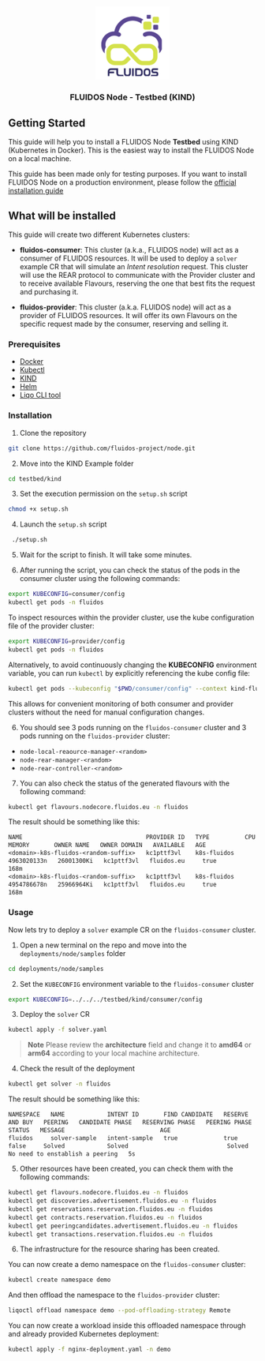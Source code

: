 #

<p align="center">
<a href="https://www.fluidos.eu/"> <img src="/docs/images/fluidoslogo.png" width="150"/> </a>
<h3 align="center">FLUIDOS Node - Testbed (KIND)</h3>
</p>

## Getting Started

This guide will help you to install a FLUIDOS Node **Testbed** using KIND (Kubernetes in Docker). This is the easiest way to install the FLUIDOS Node on a local machine.

This guide has been made only for testing purposes. If you want to install FLUIDOS Node on a production environment, please follow the [official installation guide](/docs/installation/installation.md)

## What will be installed

This guide will create two different Kubernetes clusters:

- **fluidos-consumer**: This cluster (a.k.a., FLUIDOS node) will act as a consumer of FLUIDOS resources. It will be used to deploy a `solver` example CR that will simulate an _Intent resolution_ request. This cluster will use the REAR protocol to communicate with the Provider cluster and to receive available Flavours, reserving the one that best fits the request and purchasing it.

- **fluidos-provider**: This cluster (a.k.a. FLUIDOS node) will act as a provider of FLUIDOS resources. It will offer its own Flavours on the specific request made by the consumer, reserving and selling it.

### Prerequisites

- [Docker](https://docs.docker.com/get-docker/)
- [Kubectl](https://kubernetes.io/docs/tasks/tools/install-kubectl/)
- [KIND](https://kind.sigs.k8s.io/docs/user/quick-start/#installation)
- [Helm](https://helm.sh/docs/intro/install/)
- [Liqo CLI tool](https://docs.liqo.io/en/v0.10.1/installation/liqoctl.html)

### Installation

1. Clone the repository

```sh
git clone https://github.com/fluidos-project/node.git
```

2. Move into the KIND Example folder

```sh
cd testbed/kind
```

3. Set the execution permission on the `setup.sh` script

```sh
chmod +x setup.sh
```

4. Launch the `setup.sh` script

```sh
 ./setup.sh
```

5. Wait for the script to finish. It will take some minutes.

6. After running the script, you can check the status of the pods in the consumer cluster using the following commands:

```sh
export KUBECONFIG=consumer/config
kubectl get pods -n fluidos
```

To inspect resources within the provider cluster, use the kube configuration file of the provider cluster:

```sh
export KUBECONFIG=provider/config
kubectl get pods -n fluidos
```

Alternatively, to avoid continuously changing the **KUBECONFIG** environment variable, you can run `kubectl` by explicitly referencing the kube config file:

```sh
kubectl get pods --kubeconfig "$PWD/consumer/config" --context kind-fluidos-consumer -n fluidos
```

This allows for convenient monitoring of both consumer and provider clusters without the need for manual configuration changes.

6. You should see 3 pods running on the `fluidos-consumer` cluster and 3 pods running on the `fluidos-provider` cluster:

- `node-local-reaource-manager-<random>`
- `node-rear-manager-<random>`
- `node-rear-controller-<random>`

7. You can also check the status of the generated flavours with the following command:

```sh
kubectl get flavours.nodecore.fluidos.eu -n fluidos
```

The result should be something like this:

```
NAME                                   PROVIDER ID   TYPE          CPU           MEMORY       OWNER NAME   OWNER DOMAIN   AVAILABLE   AGE
<domain>-k8s-fluidos-<random-suffix>   kc1pttf3vl    k8s-fluidos   4963020133n   26001300Ki   kc1pttf3vl   fluidos.eu     true        168m
<domain>-k8s-fluidos-<random-suffix>   kc1pttf3vl    k8s-fluidos   4954786678n   25966964Ki   kc1pttf3vl   fluidos.eu     true        168m
```

### Usage

Now lets try to deploy a `solver` example CR on the `fluidos-consumer` cluster.

1. Open a new terminal on the repo and move into the `deployments/node/samples` folder

```sh
cd deployments/node/samples
```

2. Set the `KUBECONFIG` environment variable to the `fluidos-consumer` cluster

```sh
export KUBECONFIG=../../../testbed/kind/consumer/config
```

3. Deploy the `solver` CR

```sh
kubectl apply -f solver.yaml
```

> **Note**
> Please review the **architecture** field and change it to **amd64** or **arm64** according to your local machine architecture.

4. Check the result of the deployment

```sh
kubectl get solver -n fluidos
```

The result should be something like this:

```
NAMESPACE   NAME            INTENT ID       FIND CANDIDATE   RESERVE AND BUY   PEERING   CANDIDATE PHASE   RESERVING PHASE   PEERING PHASE   STATUS   MESSAGE                           AGE
fluidos     solver-sample   intent-sample   true             true              false     Solved            Solved                            Solved   No need to enstablish a peering   5s
```

5. Other resources have been created, you can check them with the following commands:

```sh
kubectl get flavours.nodecore.fluidos.eu -n fluidos
kubectl get discoveries.advertisement.fluidos.eu -n fluidos
kubectl get reservations.reservation.fluidos.eu -n fluidos
kubectl get contracts.reservation.fluidos.eu -n fluidos
kubectl get peeringcandidates.advertisement.fluidos.eu -n fluidos
kubectl get transactions.reservation.fluidos.eu -n fluidos
```

6. The infrastructure for the resource sharing has been created.

You can now create a demo namespace on the `fluidos-consumer` cluster:

```sh
kubectl create namespace demo
```
And then offload the namespace to the `fluidos-provider` cluster:

```sh
liqoctl offload namespace demo --pod-offloading-strategy Remote
```

You can now create a workload inside this offloaded namespace through and already provided Kubernetes deployment:

```sh
kubectl apply -f nginx-deployment.yaml -n demo
```
